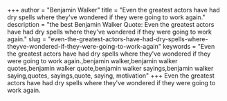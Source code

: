 +++
author = "Benjamin Walker"
title = "Even the greatest actors have had dry spells where they've wondered if they were going to work again."
description = "the best Benjamin Walker Quote: Even the greatest actors have had dry spells where they've wondered if they were going to work again."
slug = "even-the-greatest-actors-have-had-dry-spells-where-theyve-wondered-if-they-were-going-to-work-again"
keywords = "Even the greatest actors have had dry spells where they've wondered if they were going to work again.,benjamin walker,benjamin walker quotes,benjamin walker quote,benjamin walker sayings,benjamin walker saying,quotes, sayings,quote, saying, motivation"
+++
Even the greatest actors have had dry spells where they've wondered if they were going to work again.
